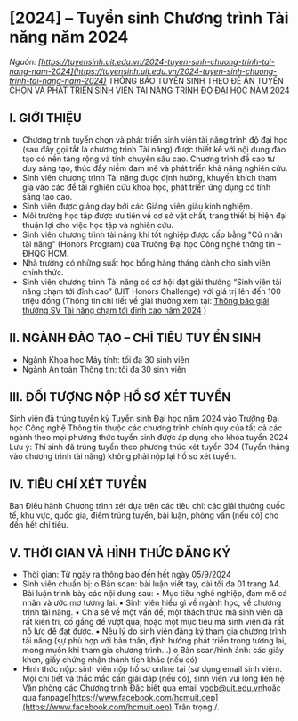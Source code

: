 # [2024] – Tuyển sinh Chương trình Tài năng năm 2024
_Nguồn: [https://tuyensinh.uit.edu.vn/2024-tuyen-sinh-chuong-trinh-tai-nang-nam-2024](https://tuyensinh.uit.edu.vn/2024-tuyen-sinh-chuong-trinh-tai-nang-nam-2024)_
THÔNG BÁO TUYỂN SINH
THEO ĐỀ ÁN TUYỂN CHỌN VÀ PHÁT TRIỂN SINH VIÊN TÀI NĂNG TRÌNH ĐỘ ĐẠI HỌC NĂM 2024
## I. GIỚI THIỆU
- Chương trình tuyển chọn và phát triển sinh viên tài năng trình độ đại học (sau đây gọi tắt là chương trình Tài năng) được thiết kế với nội dung đào tạo có nền tảng rộng và tính chuyên sâu cao. Chương trình đề cao tư duy sáng tạo, thúc đẩy niềm đam mê và phát triển khả năng nghiên cứu.
- Sinh viên chương trình Tài năng được định hướng, khuyến khích tham gia vào các đề tài nghiên cứu khoa học, phát triển ứng dụng có tính sáng tạo cao.
- Sinh viên được giảng dạy bởi các Giảng viên giàu kinh nghiệm.
- Môi trường học tập được ưu tiên về cơ sở vật chất, trang thiết bị hiện đại thuận lợi cho việc học tập và nghiên cứu.
- Sinh viên chương trình tài năng khi tốt nghiệp được cấp bằng "Cử nhân tài năng" (Honors Program) của Trường Đại học Công nghệ thông tin – ĐHQG HCM.
- Nhà trường có những suất học bổng hàng tháng dành cho sinh viên chính thức.
- Sinh viên chương trình Tài năng có cơ hội đạt giải thưởng “Sinh viên tài năng chạm tới đỉnh cao” (UIT Honors Challenge) với giá trị lên đến 100 triệu đồng (Thông tin chi tiết về giải thưởng xem tại:  [Thông báo giải thưởng SV Tài năng chạm tới đỉnh cao năm 2024](https://oep.uit.edu.vn/vi/hb-giai-thuong-sv-tai-nang-cham-toi-dinh-cao-nam-2024)  )
## II. NGÀNH ĐÀO TẠO – CHỈ TIÊU TUY  ỂN SINH
- Ngành Khoa học Máy tính: tối đa 30 sinh viên
- Ngành An toàn Thông tin: tối đa 30 sinh viên
## III. ĐỐI TƯỢNG NỘP HỒ SƠ XÉT TUYỂN
Sinh viên đã trúng tuyển kỳ Tuyển sinh Đại học năm 2024 vào Trường Đại học Công nghệ Thông tin  thuộc các chương trình chính quy của tất cả các ngành theo mọi phương thức tuyển sinh được áp dụng cho khóa tuyển 2024
Lưu ý: Thí sinh đã trúng tuyển theo phương thức xét tuyển 304 (Tuyển thẳng vào chương trình tài năng) không phải nộp lại hồ sơ xét tuyển.
## IV. TIÊU CHÍ XÉT TUYỂN
Ban Điều hành Chương trình xét dựa trên các tiêu chí: các giải thưởng quốc tế, khu vực, quốc gia, điểm trúng tuyển, bài luận, phỏng vấn (nếu có) cho đến hết chỉ tiêu.
## V. THỜI GIAN VÀ HÌNH THỨC ĐĂNG KÝ
- Thời gian: Từ ngày ra thông báo đến hết  ngày 05/9/2024
- Sinh viên chuẩn bị:
o Bản scan: bài luận viết tay, dài tối đa 01 trang A4. Bài luận trình bày các nội dung sau:
▪ Mục tiêu nghề nghiệp, đam mê cá nhân và ước mơ tương lai.
▪ Sinh viên hiểu gì về ngành học, về chương trình tài năng.
▪ Chia sẻ về một vấn đề, một thách thức mà sinh viên đã rất kiên trì, cố gắng để vượt qua; hoặc một mục tiêu mà sinh viên đã rất nỗ lực để đạt được.
▪ Nêu lý do sinh viên đăng ký tham gia chương trình tài năng (sự phù hợp với bản thân, định hướng phát triển trong tương lai, mong muốn khi tham gia chương trình…)
o Bản scan/hình ảnh: các giấy khen, giấy chứng nhận thành tích khác (nếu có)
- Hình thức nộp: sinh viên nộp hồ sơ online tại 
(sử dụng email sinh viên).
Mọi chi tiết và thắc mắc cần giải đáp (nếu có), sinh viên vui lòng liên hệ Văn phòng các Chương trình Đặc biệt qua email  [vpdb@uit.edu.vn](mailto:vpdb@uit.edu.vn)hoặc qua fanpage[https://www.facebook.com/hcmuit.oep](https://www.facebook.com/hcmuit.oep)
Trân trọng./.